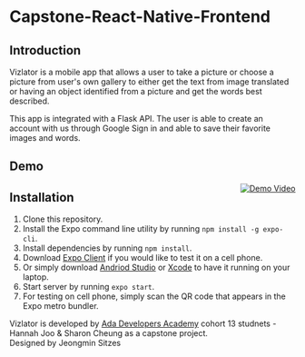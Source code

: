 # Capstone-React-Native-Frontend

## Introduction

Vizlator is a mobile app that allows a user to take a picture or choose a picture from user's own gallery to either get the text from image translated or
having an object identified from a picture and get the words best described. 

This app is integrated with a Flask API. The user is able to create an account with us through Google Sign in and able to save their favorite images and words.


## Demo
<a style="float:right" href="https://drive.google.com/file/d/1V9Jtk1-W13fCYQs8ofLgf5UDIszEZUSv/view?usp=sharing" target="_blank">
  <img alt="Demo Video" src="https://i.ibb.co/vvFBBy1/vizlator.png" />
</a>


## Installation
1. Clone this repository.
2. Install the Expo command line utility by running `npm install -g expo-cli`.
3. Install dependencies by running `npm install`.
4. Download [Expo Client](https://apps.apple.com/us/app/expo-client/id982107779) if you would like to test it on a cell phone.
5. Or simply download [Andriod Studio](https://developer.android.com/studio) or [Xcode](https://apps.apple.com/us/app/xcode/id497799835?mt=12) to have it running on your laptop.
6. Start server by running `expo start`.
7. For testing on cell phone, simply scan the QR code that appears in the Expo metro bundler.


Vizlator is developed by [Ada Developers Academy](https://adadevelopersacademy.org/) cohort 13 studnets - Hannah Joo & Sharon Cheung as a capstone project.<br>
Designed by Jeongmin Sitzes
